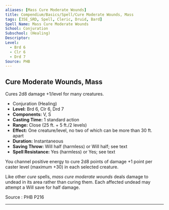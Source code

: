```yaml
---
aliases: [Mass Cure Moderate Wounds]
title: Compendium/Basics/Spell/Cure Moderate Wounds, Mass
tags: [35E_SRD, Spell, Cleric, Druid, Bard]
Spell Name: Mass Cure Moderate Wounds
School: Conjuration
Subschool: (Healing)
Descriptor: 
Level:
  - Brd 6
  - Clr 6
  - Drd 7
Source: PHB
---
```



## Cure Moderate Wounds, Mass

Cures 2d8 damage +1/level for many creatures.

*   Conjuration (Healing)
*   **Level:** Brd 6, Clr 6, Drd 7
*   **Components:** V, S
*   **Casting Time:** 1 standard action
*   **Range:** Close (25 ft. + 5 ft./2 levels)
*   **Effect:** One creature/level, no two of which can be more than 30 ft. apart
*   **Duration:** Instantaneous
*   **Saving Throw:** Will half (harmless) or Will half; see text
*   **Spell Resistance:** Yes (harmless) or Yes; see text

<p>You channel positive energy to cure 2d8 points of damage +1 point per caster level (maximum +30) in each selected creature.</p><p>Like other <i>cure</i> spells, <i>mass cure moderate wounds</i> deals damage to undead in its area rather than curing them. Each affected undead may attempt a Will save for half damage.</p>

Source : PHB P216

---
